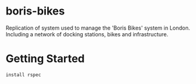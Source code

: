 # boris-bikes

Replication of system used to manage the 'Boris Bikes' system in London. Including a network of docking stations, bikes and infrastructure. 

# Getting Started

`install rspec`
